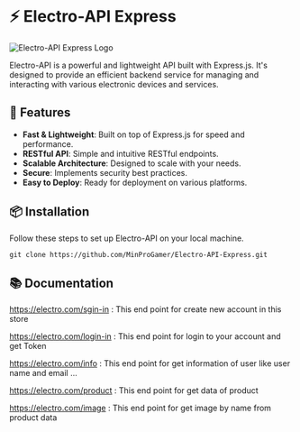 # ⚡️ Electro-API Express

![Electro-API Express Logo](https://your-image-link-here.com/logo.png)

Electro-API is a powerful and lightweight API built with Express.js. It's designed to provide an efficient backend service for managing and interacting with various electronic devices and services.

## 🚀 Features

- **Fast & Lightweight**: Built on top of Express.js for speed and performance.
- **RESTful API**: Simple and intuitive RESTful endpoints.
- **Scalable Architecture**: Designed to scale with your needs.
- **Secure**: Implements security best practices.
- **Easy to Deploy**: Ready for deployment on various platforms.

## 📦 Installation

Follow these steps to set up Electro-API on your local machine.

``` git clone https://github.com/MinProGamer/Electro-API-Express.git ```

## 📚 Documentation

https://electro.com/sgin-in :
This end point for create new account in this store

https://electro.com/login-in :
This end point for login to your account and get Token

https://electro.com/info :
This end point for get information of user like user name and email ...

https://electro.com/product :
This end point for get data of product

https://electro.com/image :
This end point for get image by name from product data
